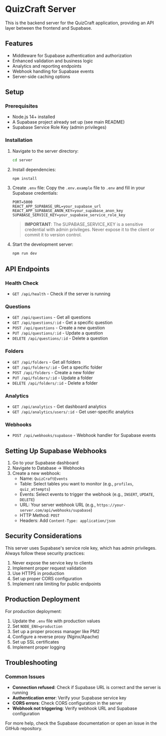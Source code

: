 # QuizCraft Server

This is the backend server for the QuizCraft application, providing an API layer between the frontend and Supabase.

## Features

- Middleware for Supabase authentication and authorization
- Enhanced validation and business logic
- Analytics and reporting endpoints
- Webhook handling for Supabase events
- Server-side caching options

## Setup

### Prerequisites

- Node.js 14+ installed
- A Supabase project already set up (see main README)
- Supabase Service Role Key (admin privileges)

### Installation

1. Navigate to the server directory:
   ```bash
   cd server
   ```

2. Install dependencies:
   ```bash
   npm install
   ```

3. Create `.env` file:
   Copy the `.env.example` file to `.env` and fill in your Supabase credentials:
   ```
   PORT=5000
   REACT_APP_SUPABASE_URL=your_supabase_url
   REACT_APP_SUPABASE_ANON_KEY=your_supabase_anon_key
   SUPABASE_SERVICE_KEY=your_supabase_service_role_key
   ```

   > **IMPORTANT**: The SUPABASE_SERVICE_KEY is a sensitive credential with admin privileges. Never expose it to the client or commit it to version control.

4. Start the development server:
   ```bash
   npm run dev
   ```

## API Endpoints

### Health Check
- `GET /api/health` - Check if the server is running

### Questions
- `GET /api/questions` - Get all questions
- `GET /api/questions/:id` - Get a specific question
- `POST /api/questions` - Create a new question
- `PUT /api/questions/:id` - Update a question
- `DELETE /api/questions/:id` - Delete a question

### Folders
- `GET /api/folders` - Get all folders
- `GET /api/folders/:id` - Get a specific folder
- `POST /api/folders` - Create a new folder
- `PUT /api/folders/:id` - Update a folder
- `DELETE /api/folders/:id` - Delete a folder

### Analytics
- `GET /api/analytics` - Get dashboard analytics
- `GET /api/analytics/users/:id` - Get user-specific analytics

### Webhooks
- `POST /api/webhooks/supabase` - Webhook handler for Supabase events

## Setting Up Supabase Webhooks

1. Go to your Supabase dashboard
2. Navigate to Database → Webhooks
3. Create a new webhook:
   - Name: `QuizCraftEvents`
   - Table: Select tables you want to monitor (e.g., `profiles`, `quiz_attempts`)
   - Events: Select events to trigger the webhook (e.g., `INSERT`, `UPDATE`, `DELETE`)
   - URL: Your server webhook URL (e.g., `https://your-server.com/api/webhooks/supabase`)
   - HTTP Method: `POST`
   - Headers: Add `Content-Type: application/json`

## Security Considerations

This server uses Supabase's service role key, which has admin privileges. Always follow these security practices:

1. Never expose the service key to clients
2. Implement proper request validation
3. Use HTTPS in production
4. Set up proper CORS configuration
5. Implement rate limiting for public endpoints

## Production Deployment

For production deployment:

1. Update the `.env` file with production values
2. Set `NODE_ENV=production`
3. Set up a proper process manager like PM2
4. Configure a reverse proxy (Nginx/Apache)
5. Set up SSL certificates
6. Implement proper logging

## Troubleshooting

### Common Issues

- **Connection refused**: Check if Supabase URL is correct and the server is running
- **Authentication error**: Verify your Supabase service key
- **CORS errors**: Check CORS configuration in the server
- **Webhook not triggering**: Verify webhook URL and Supabase configuration

For more help, check the Supabase documentation or open an issue in the GitHub repository. 